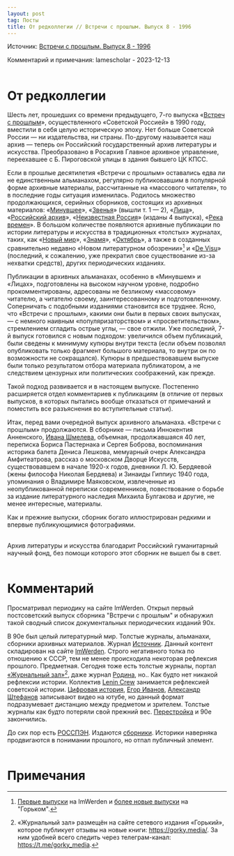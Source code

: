 ```yaml
---
layout: post
tag: Посты
title: От редколлегии // Встречи с прошлым. Выпуск 8 - 1996
---
```


Источник: [Встречи с прошлым. Выпуск 8 - 1996](https://imwerden.de/publ-6096)

Комментарий и примечания: lamescholar - 2023-12-13
<br><br>

# От редколлегии

Шесть лет, прошедших со времени предыдущего, 7-го выпуска «[Встреч с прошлым](https://imwerden.de/periodical-2135-page-1)», осуществленного «Советской Россией» в 1990 году, вместили в себя целую историческую эпоху. Нет больше Советской России — ни издательства, ни страны. По-другому называется наш архив — теперь он Российский государственный архив литературы и искусства. Преобразовано в Росархив Главное архивное управление, переехавшее с Б. Пироговской улицы в здания бывшего ЦК КПСС.

Если в прошлые десятилетия «Встречи с прошлым» оставались едва ли не единственным альманахом, регулярно публиковавшим в популярной форме архивные материалы, рассчитанные на «массового читателя», то в последние годы ситуация изменилась. Родилось множество продолжающихся, серийных сборников, состоящих из архивных материалов: «[Минувшее](https://imwerden.de/periodical-2134-page-1)», «[Звенья](https://imwerden.de/periodical-2137-page-1)» (вышли т. 1 — 2), «[Лица](https://imwerden.de/periodical-2133-page-1)», «[Российский архив](https://feb-web.ru/feb/rosarc/default.asp)», «[Неизвестная Россия](https://rutracker.org/forum/viewtopic.php?t=6322450)» (изданы 4 выпуска), «[Река времен](https://rutracker.org/forum/viewtopic.php?t=6169654)». В большом количестве появляются архивные публикации по истории литературы и искусства в традиционных «толстых» журналах, таких, как «[Новый мир](https://rutracker.org/forum/viewtopic.php?t=4938890)», «[Знамя](https://rutracker.org/forum/viewtopic.php?t=6386576)», «[Октябрь](https://rutracker.org/forum/viewtopic.php?t=5277369)», а также в созданных сравнительно недавно «Новом литературном обозрении»[^1] и «[De Visu](https://imwerden.de/periodical-2051-page-1)» (последний, к сожалению, уже прекратил свое существование из-за нехватки средств), других периодических изданиях.

Публикации в архивных альманахах, особенно в «Минувшем» и «Лицах», подготовлены на высоком научном уровне, подробно прокомментированы, адресованы не безликому «массовому» читателю, а читателю своему, заинтересованному и подготовленному. Соперничать с подобными изданиями становится все труднее. Ясно, что «Встречи с прошлым», какими они были в первых своих выпусках, — с немного наивным «популяризаторством» и «просветительством», стремлением сгладить острые углы, — свое отжили. Уже последний, 7-й выпуск готовился с новым подходом: увеличился объем публикаций, были сведены к минимуму купюры внутри текста (если объем позволял опубликовать только фрагмент большого материала, то внутри он по возможности не сокращался). Купюры в предшествовавшем выпуске были только результатом отбора материала публикатором, а не следствием цензурных или политических соображений, как прежде.

Такой подход развивается и в настоящем выпуске. Постепенно расширяется отдел комментариев к публикациям (в отличие от первых выпусков, в которых пытались вообще отказаться от примечаний и поместить все разъяснения во вступительные статьи).

Итак, перед вами очередной выпуск архивного альманаха. «Встречи с прошлым» продолжаются. В сборнике — письма Иннокентия Анненского, [Ивана Шмелева](https://lamescholar.github.io/2023/09/22/shmelev.html), объемная, продолжавшаяся 40 лет, переписка Бориса Пастернака и Сергея Боброва, воспоминания историка балета Дениса Лешкова, мемуарный очерк Александра Амфитеатрова, рассказ о московском Дворце Искусств, существовавшем в начале 1920-х годов, дневники Л. Ю. Бердяевой (жены философа Николая Бердяева) и Зинаиды Гиппиус 1940 года, упоминания о Владимире Маяковском, извлеченные из неопубликованной переписки современников, повествование о борьбе за издание литературного наследия Михаила Булгакова и другие, не менее интересные, материалы.

Как и прежние выпуски, сборник богато иллюстрирован редкими и впервые публикующимися фотографиями.
<br><br>

Архив литературы и искусства благодарит Российский гуманитарный научный фонд, без помощи которого этот сборник не вышел бы в свет.
<br><br>

# Комментарий

Просматривал периодику на сайте ImWerden. Открыл первый постсоветский выпуск сборника "Встречи с прошлым" и обнаружил такой сводный список документальных периодических изданий 90х.

В 90е был целый литературный мир. Толстые журналы, альманахи, сборники архивных материалов. Журнал [Источник](https://rutracker.org/forum/viewtopic.php?t=6372581). Данный контент складирован на сайте [ImWerden](https://imwerden.de/periodicals). Строго негативного толка по отношению к СССР, тем не менее происходила некоторая рефлексия прошлого. Предметная. Сегодня тоже есть толстые журналы, портал [«Журнальный зал»](https://magazines.gorky.media/)[^2], даже журнал [Родина](https://rutracker.org/forum/viewtopic.php?t=5883982), но.. Как будто нет никакой рефлексии истории. Коллектив [Lenin Crew](https://lenincrew.com/) занимается рефлексией советской истории. [Цифровая история](https://www.youtube.com/@dhistory/videos), [Егор Иванов](https://www.youtube.com/@bad_signal/videos), [Александр Штефанов](https://www.youtube.com/@Chamade/videos) записывают видео на ютубе, но данный формат подразумевает дистанцию между предметом и зрителем. Толстые журналы как будто потеряли свой прежний вес. [Перестройка](https://oldjornal.ucoz.net/) и 90е закончились.

До сих пор есть [РОССПЭН](https://libgen.is/search.php?&req=%D0%A0%D0%9E%D0%A1%D0%A1%D0%9F%D0%AD%D0%9D&phrase=1&view=simple&column=def&sort=year&sortmode=DESC). Издаются [сборники](https://rutracker.org/forum/viewtopic.php?t=6363369). Историки наверняка продвигаются в понимании прошлого, но отпал публичный элемент.
<br><br>

# Примечания

[^1]: [Первые выпуски](https://imwerden.de/periodical-2166-page-1) на ImWerden и [более новые выпуски](https://magazines.gorky.media/nlo) на "Горьком".

[^2]: «Журнальный зал» размещён на сайте сетевого издания «Горький», которое публикует отзывы на новые книги: <https://gorky.media/>. За ним удобней всего следить через телеграм-канал: <https://t.me/gorky_media>.